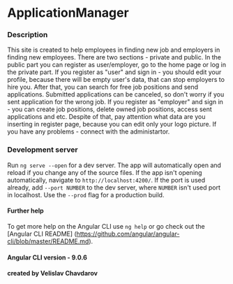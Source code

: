 # ApplicationManager

### Description
This site is created to help employees in finding new job and employers in finding new employees.
There are two sections - private and public. In the public part you can register as user/employer, go to the home page or log in the private part.
If you register as "user" and sign in - you should edit your profile, because there will be empty user's data, that can stop employers to hire you. After that, you can search for free job positions and send applications. Submitted applications can be canceled, so don't worry if you sent application for the wrong job.
If you register as "employer" and sign in - you can create job positions, delete owned job positions, access sent applications and etc. Despite of that, pay attention what data are you inserting in register page, because you can edit only your logo picture. 
If you have any problems - connect with the administartor.

### Development server

Run `ng serve --open` for a dev server. The app will automatically open and reload if you change any of the source files.
If the app isn't opening automatically, navigate to `http://localhost:4200/`. If the port is used already, add `--port NUMBER` to the dev server, where `NUMBER` isn't used port in localhost. Use the `--prod` flag for a production build.

#### Further help

To get more help on the Angular CLI use `ng help` or go check out the [Angular CLI README]
(https://github.com/angular/angular-cli/blob/master/README.md).

#### Angular CLI version - 9.0.6

#### created by Velislav Chavdarov